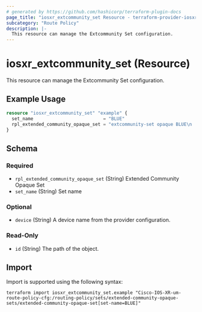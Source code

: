 ```yaml
---
# generated by https://github.com/hashicorp/terraform-plugin-docs
page_title: "iosxr_extcommunity_set Resource - terraform-provider-iosxr"
subcategory: "Route Policy"
description: |-
  This resource can manage the Extcommunity Set configuration.
---
```


# iosxr_extcommunity_set (Resource)

This resource can manage the Extcommunity Set configuration.

## Example Usage

```terraform
resource "iosxr_extcommunity_set" "example" {
  set_name                          = "BLUE"
  rpl_extended_community_opaque_set = "extcommunity-set opaque BLUE\n  100\nend-set\n"
}
```

<!-- schema generated by tfplugindocs -->
## Schema

### Required

- `rpl_extended_community_opaque_set` (String) Extended Community Opaque Set
- `set_name` (String) Set name

### Optional

- `device` (String) A device name from the provider configuration.

### Read-Only

- `id` (String) The path of the object.

## Import

Import is supported using the following syntax:

```shell
terraform import iosxr_extcommunity_set.example "Cisco-IOS-XR-um-route-policy-cfg:/routing-policy/sets/extended-community-opaque-sets/extended-community-opaque-set[set-name=BLUE]"
```
